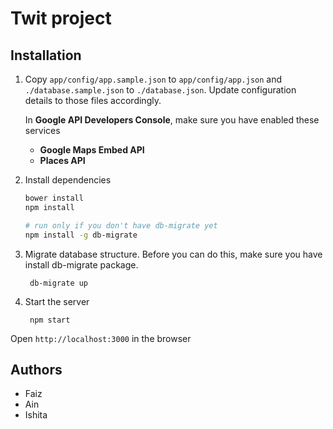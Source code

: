 Twit project
============

Installation
------------
1. Copy `app/config/app.sample.json` to `app/config/app.json` and `./database.sample.json` to `./database.json`. Update configuration details to those files accordingly.
    
    In **Google API Developers Console**, make sure you have enabled these services
    * **Google Maps Embed API**
    * **Places API**

2. Install dependencies

    ```bash
    bower install
    npm install

    # run only if you don't have db-migrate yet
    npm install -g db-migrate
    ```

3. Migrate database structure. Before you can do this, make sure you have install db-migrate package.
        
        db-migrate up

4. Start the server

        npm start
    

Open `http://localhost:3000` in the browser

Authors
-------
- Faiz
- Ain
- Ishita